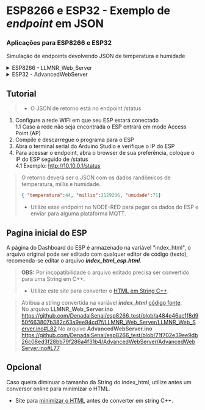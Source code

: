 # ESP8266 e ESP32 - Exemplo de _endpoint_ em JSON

### Aplicações para ESP8266 e ESP32

Simulação de endpoints devolvendo JSON de temperatura e humidade

<details>  
  <summary>ESP8266 - LLMNR_Web_Server</summary>
- Web server para ESP8266
Link para configurar o NodeMCU ESP8266 no Arduino studio: https://arduino.esp8266.com/stable/package_esp8266com_index.json
</details>
<details>
  <summary>ESP32 - AdvancedWebServer</summary>
- Web server para ESP32
</details>

## Tutorial  
> - O JSON de retorno está no endpoint /status

1. Configure a rede WIFI em que seu ESP estará conectado  
1.1 Caso a rede não seja encontrada o ESP entrará em mode Access Point (AP)  
2. Compile e descarregue o programa para o ESP 
3. Abra o terminal serial do Arduino Studio e verifique o IP do ESP
4. Para acessar o endpoint, abra o browser de sua preferência, coloque o IP do ESP seguido de /status  
4.1 Exemplo: http://10.10.0.1/status
  > O retorno deverá ser o JSON com os dados randômicos de temperatura, millis e humidade.  
> ```json
> { "temperatura":44, "millis":2129286, "umidade":71}
> ```    
> - Utilize esse endpoint no NODE-RED para pegar os dados do ESP e enviar para alguma plataforma MQTT.

## Pagina inicial do ESP
A página do Dashboard do ESP é armazenado na variável "index_html", o arquivo original pode ser editado com qualquer editor de código (texto), recomenda-se editar o arquivo **_index_html_esp.html_**.
> **OBS:** Por incopatibilidade o arquivo editado precisa ser convertido para uma String em C++.  
> - Utilize este site para converter o [HTML em String C++](https://tomeko.net/online_tools/cpp_text_escape.php?lang=en).  


> Atribua a string convertida na variável **_index_html_** [código fonte](https://github.com/DenadaiSenai/esp8266_test/blob/a484e46ac1f8d950f663807b382c63a9ee94cd7f/LLMNR_Web_Server/LLMNR_Web_Server.ino#L82).  
> No arquivo **LLMNR_Web_Server.ino** https://github.com/DenadaiSenai/esp8266_test/blob/a484e46ac1f8d950f663807b382c63a9ee94cd7f/LLMNR_Web_Server/LLMNR_Web_Server.ino#L82
> No arquivo **AdvancedWebServer.ino** https://github.com/DenadaiSenai/esp8266_test/blob/71f702e39ee9db26c08ed3f28bb79f286a4f31b4/AdvancedWebServer/AdvancedWebServer.ino#L77

## Opcional
Caso queira diminuar o tamanho da String do index_html, utilize antes um conversor online para minimizar o HTML.
- Site para [minimizar o HTML](https://codebeautify.org/minify-html) antes de converter em string C++.
